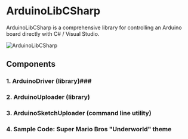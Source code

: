 # ArduinoLibCSharp
ArduinoLibCSharp is a comprehensive library for controlling an Arduino board directly with C# / Visual Studio.

![ArduinoLibCSharp](https://github.com/christophediericx/ArduinoLibCSharp/blob/master/Images/ArduinoLibCSharp-header.png)

## Components ##

### 1. ArduinoDriver (library)###
### 2. ArduinoUploader (library) ###
### 3. ArduinoSketchUploader (command line utility) ###
### 4. Sample Code: Super Mario Bros "Underworld" theme

